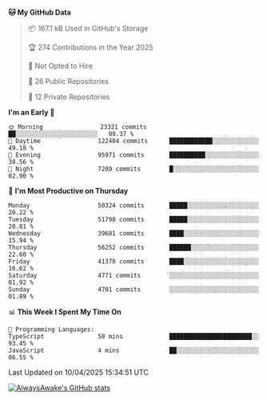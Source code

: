<!--START_SECTION:waka-->
**🐱 My GitHub Data** 

> 📦 167.1 kB Used in GitHub's Storage 
 > 
> 🏆 274 Contributions in the Year 2025
 > 
> 🚫 Not Opted to Hire
 > 
> 📜 26 Public Repositories 
 > 
> 🔑 12 Private Repositories 
 > 
**I'm an Early 🐤** 

```text
🌞 Morning                23321 commits       ██░░░░░░░░░░░░░░░░░░░░░░░   09.37 % 
🌆 Daytime                122404 commits      ████████████░░░░░░░░░░░░░   49.18 % 
🌃 Evening                95971 commits       ██████████░░░░░░░░░░░░░░░   38.56 % 
🌙 Night                  7209 commits        █░░░░░░░░░░░░░░░░░░░░░░░░   02.90 % 
```
📅 **I'm Most Productive on Thursday** 

```text
Monday                   50324 commits       █████░░░░░░░░░░░░░░░░░░░░   20.22 % 
Tuesday                  51798 commits       █████░░░░░░░░░░░░░░░░░░░░   20.81 % 
Wednesday                39681 commits       ████░░░░░░░░░░░░░░░░░░░░░   15.94 % 
Thursday                 56252 commits       ██████░░░░░░░░░░░░░░░░░░░   22.60 % 
Friday                   41378 commits       ████░░░░░░░░░░░░░░░░░░░░░   16.62 % 
Saturday                 4771 commits        ░░░░░░░░░░░░░░░░░░░░░░░░░   01.92 % 
Sunday                   4701 commits        ░░░░░░░░░░░░░░░░░░░░░░░░░   01.89 % 
```


📊 **This Week I Spent My Time On** 

```text
💬 Programming Languages: 
TypeScript               58 mins             ███████████████████████░░   93.45 % 
JavaScript               4 mins              ██░░░░░░░░░░░░░░░░░░░░░░░   06.55 % 
```


 Last Updated on 10/04/2025 15:34:51 UTC
<!--END_SECTION:waka-->

[![AlwaysAwake's GitHub stats](https://github-readme-stats.vercel.app/api?username=AlwaysAwake&show_icons=true&theme=github_dark&count_private=true)](https://github.com/AlwaysAwake/AlwaysAwake)
